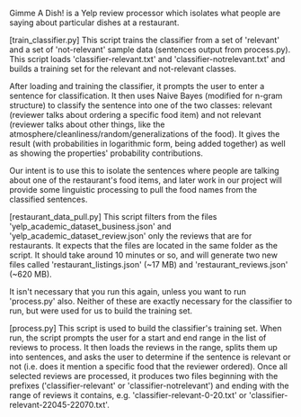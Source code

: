 Gimme A Dish! is a Yelp review processor which isolates what people are saying about particular dishes at a restaurant.

[train_classifier.py]
This script trains the classifier from a set of 'relevant' and a set of 'not-relevant' sample data (sentences output from process.py). This script loads 'classifier-relevant.txt' and 'classifier-notrelevant.txt' and builds a training set for the relevant and not-relevant classes.

After loading and training the classifier, it prompts the user to enter a sentence for classification. It then uses Naive Bayes (modified for n-gram structure) to classify the sentence into one of the two classes: relevant (reviewer talks about ordering a specific food item) and not relevant (reviewer talks about other things, like the atmosphere/cleanliness/random/generalizations of the food). It gives the result (with probabilities in logarithmic form, being added together) as well as showing the properties' probability contributions.

Our intent is to use this to isolate the sentences where people are talking about one of the restaurant's food items, and later work in our project will provide some linguistic processing to pull the food names from the classified sentences.


[restaurant_data_pull.py]
This script filters from the files 'yelp_academic_dataset_business.json' and 'yelp_academic_dataset_review.json' only the reviews that are for restaurants. It expects that the files are located in the same folder as the script. It should take around 10 minutes or so, and will generate two new files called 'restaurant_listings.json' (~17 MB) and 'restaurant_reviews.json' (~620 MB).

It isn't necessary that you run this again, unless you want to run 'process.py' also. Neither of these are exactly necessary for the classifier to run, but were used for us to build the training set.


[process.py]
This script is used to build the classifier's training set. When run, the script prompts the user for a start and end range in the list of reviews to process. It then loads the reviews in the range, splits them up into sentences, and asks the user to determine if the sentence is relevant or not (i.e. does it mention a specific food that the reviewer ordered). Once all selected reviews are processed, it produces two files beginning with the prefixes ('classifier-relevant' or 'classifier-notrelevant') and ending with the range of reviews it contains, e.g. 'classifier-relevant-0-20.txt' or 'classifier-relevant-22045-22070.txt'.

